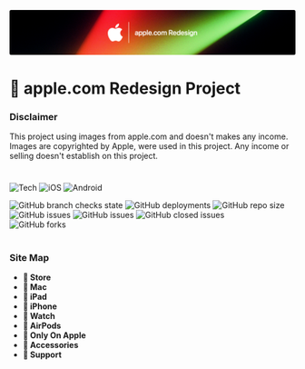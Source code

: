 ![](readme-banner.png)

#  apple.com Redesign Project

<h3><strong>Disclaimer</strong></h3>
This project using images from apple.com and doesn't makes any income. <br>
Images are copyrighted by Apple, were used in this project. Any income or selling doesn't establish on this project.

#

#

![Tech](https://img.shields.io/badge/reactJS-0071e3?logo=react)
![iOS](https://img.shields.io/badge/coming_soon-0071e3?logo=ios)
![Android](https://img.shields.io/badge/in_progress-0071e3?logo=android)

![GitHub branch checks state](https://img.shields.io/github/checks-status/aykutkorkmaz1/apple-redesign/main?label=branch%20Check&color=31ab2b)
![GitHub deployments](https://img.shields.io/github/deployments/aykutkorkmaz1/apple-redesign/Production?label=deploy%20status&color=31ab2b)
![GitHub repo size](https://img.shields.io/github/repo-size/aykutkorkmaz1/devcon)
![GitHub issues](https://img.shields.io/github/issues-raw/aykutkorkmaz1/devcon)
![GitHub issues](https://img.shields.io/github/issues/aykutkorkmaz1/devcon)
![GitHub closed issues](https://img.shields.io/github/issues-closed/aykutkorkmaz1/devcon) <br />
![GitHub forks](https://img.shields.io/github/forks/aykutkorkmaz1/devcon?style=social)

#

<h3><strong>Site Map</strong></h3>
<ul>
  <li><strong> Store</strong></li>
  <li><strong> Mac</strong></li>
  <li><strong> iPad</strong></li>
  <li><strong> iPhone</strong></li>
  <li><strong> Watch</strong></li>
  <li><strong> AirPods</strong></li>
  <li><strong> Only On Apple</strong></li>
  <li><strong> Accessories</strong></li>
  <li><strong> Support</strong></li>

</ul>

#
